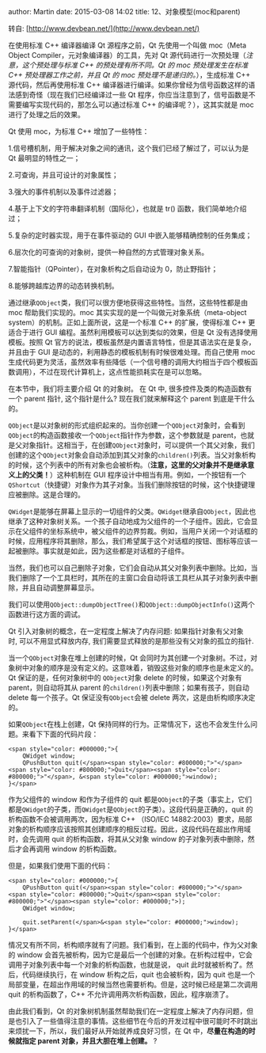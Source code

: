 author: Martin
date: 2015-03-08 14:02
title: 12、对象模型(moc和parent)

转自: [http://www.devbean.net/](http://www.devbean.net/)

在使用标准 C++ 编译器编译 Qt 源程序之前，Qt 先使用一个叫做 moc（Meta Object Compiler，元对象编译器）的工具，先对 Qt 源代码进行一次预处理（_注意，这个预处理与标准 C++ 的预处理有所不同。Qt 的 moc 预处理发生在标准 C++ 预处理器工作之前，并且 Qt 的 moc 预处理不是递归的。_），生成标准 C++ 源代码，然后再使用标准 C++ 编译器进行编译。如果你曾经为信号函数这样的语法感到奇怪（现在我们已经编译过一些 Qt 程序，你应当注意到了，信号函数是不需要编写实现代码的，那怎么可以通过标准 C++ 的编译呢？），这其实就是 moc 进行了处理之后的效果。

Qt 使用 moc，为标准 C++ 增加了一些特性：

1.信号槽机制，用于解决对象之间的通讯，这个我们已经了解过了，可以认为是 Qt 最明显的特性之一；

2.可查询，并且可设计的对象属性；

3.强大的事件机制以及事件过滤器；

4.基于上下文的字符串翻译机制（国际化），也就是 tr() 函数，我们简单地介绍过；

5.复杂的定时器实现，用于在事件驱动的 GUI 中嵌入能够精确控制的任务集成；

6.层次化的可查询的对象树，提供一种自然的方式管理对象关系。

7.智能指针（QPointer），在对象析构之后自动设为 0，防止野指针；

8.能够跨越库边界的动态转换机制。

通过继承`QObject`类，我们可以很方便地获得这些特性。当然，这些特性都是由 moc 帮助我们实现的。moc 其实实现的是一个叫做元对象系统（meta-object system）的机制。正如上面所说，这是一个标准 C++ 的扩展，使得标准 C++ 更适合于进行 GUI 编程。虽然利用模板可以达到类似的效果，但是 Qt 没有选择使用模板。按照 Qt 官方的说法，模板虽然是内置语言特性，但是其语法实在是复杂，并且由于 GUI 是动态的，利用静态的模板机制有时候很难处理。而自己使用 moc 生成代码更为灵活，虽然效率有些降低（一个信号槽的调用大约相当于四个模板函数调用），不过在现代计算机上，这点性能损耗实在是可以忽略。

在本节中，我们将主要介绍 Qt 的对象树。
在 Qt 中, 很多控件及类的构造函数有一个 parent 指针, 这个指针是什么?
现在我们就来解释这个 parent 到底是干什么的。

`QObject`是以对象树的形式组织起来的。当你创建一个`QObject`对象时，会看到`QObject`的构造函数接收一个`QObject`指针作为参数，这个参数就是 parent，也就是父对象指针。这相当于，在创建`QObject`对象时，可以提供一个其父对象，我们创建的这个`QObject`对象会自动添加到其父对象的`children()`列表。当父对象析构的时候，这个列表中的所有对象也会被析构。（**注意，这里的父对象并不是继承意义上的父类！**）这种机制在 GUI 程序设计中相当有用。例如，一个按钮有一个`QShortcut`（快捷键）对象作为其子对象。当我们删除按钮的时候，这个快捷键理应被删除。这是合理的。

`QWidget`是能够在屏幕上显示的一切组件的父类。`QWidget`继承自`QObject`，因此也继承了这种对象树关系。一个孩子自动地成为父组件的一个子组件。因此，它会显示在父组件的坐标系统中，被父组件的边界剪裁。例如，当用户关闭一个对话框的时候，应用程序将其删除，那么，我们希望属于这个对话框的按钮、图标等应该一起被删除。事实就是如此，因为这些都是对话框的子组件。

当然，我们也可以自己删除子对象，它们会自动从其父对象列表中删除。比如，当我们删除了一个工具栏时，其所在的主窗口会自动将该工具栏从其子对象列表中删除，并且自动调整屏幕显示。

我们可以使用`QObject::dumpObjectTree()`和`QObject::dumpObjectInfo()`这两个函数进行这方面的调试。

Qt 引入对象树的概念，在一定程度上解决了内存问题: 如果指针对象有父对象时, 可以不用显式释放内存, 我们需要显式释放的是那些没有父对象的孤立的指针.

当一个`QObject`对象在堆上创建的时候，Qt 会同时为其创建一个对象树。不过，对象树中对象的顺序是没有定义的。这意味着，销毁这些对象的顺序也是未定义的。Qt 保证的是，任何对象树中的 `QObject`对象 delete 的时候，如果这个对象有 parent，则自动将其从 parent 的`children()`列表中删除；如果有孩子，则自动 delete 每一个孩子。Qt 保证没有`QObject`会被 delete 两次，这是由析构顺序决定的。

如果`QObject`在栈上创建，Qt 保持同样的行为。正常情况下，这也不会发生什么问题。来看下下面的代码片段：





    <span style="color: #000000;">{
        QWidget window;
        QPushButton quit(</span><span style="color: #800000;">"</span><span style="color: #800000;">Quit</span><span style="color: #800000;">"</span>, &<span style="color: #000000;">window);
    }</span>







作为父组件的 window 和作为子组件的 quit 都是`QObject`的子类（事实上，它们都是`QWidget`的子类，而`QWidget`是`QObject`的子类）。这段代码是正确的，quit 的析构函数不会被调用两次，因为标准 C++ （ISO/IEC 14882:2003）要求，局部对象的析构顺序应该按照其创建顺序的相反过程。因此，这段代码在超出作用域时，会先调用 quit 的析构函数，将其从父对象 window 的子对象列表中删除，然后才会再调用 window 的析构函数。

但是，如果我们使用下面的代码：





    <span style="color: #000000;">{
        QPushButton quit(</span><span style="color: #800000;">"</span><span style="color: #800000;">Quit</span><span style="color: #800000;">"</span><span style="color: #000000;">);
        QWidget window;

        quit.setParent(</span>&<span style="color: #000000;">window);
    }</span>







情况又有所不同，析构顺序就有了问题。我们看到，在上面的代码中，作为父对象的 window 会首先被析构，因为它是最后一个创建的对象。在析构过程中，它会调用子对象列表中每一个对象的析构函数，也就是说， quit 此时就被析构了。然后，代码继续执行，在 window 析构之后，quit 也会被析构，因为 quit 也是一个局部变量，在超出作用域的时候当然也需要析构。但是，这时候已经是第二次调用 quit 的析构函数了，C++ 不允许调用两次析构函数，因此，程序崩溃了。

由此我们看到，Qt 的对象树机制虽然帮助我们在一定程度上解决了内存问题，但是也引入了一些值得注意的事情。这些细节在今后的开发过程中很可能时不时跳出来烦扰一下，所以，我们最好从开始就养成良好习惯，在 Qt 中，**尽量在构造的时候就指定 parent 对象，并且大胆在堆上创建。**
?
